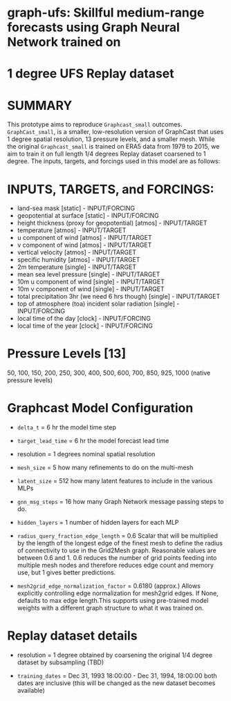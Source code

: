 # graph-ufs: Skillful medium-range forecasts using Graph Neural Network trained on 
# 1 degree UFS Replay dataset

# SUMMARY
This prototype aims to reproduce `Graphcast_small` outcomes. `GraphCast_small`, is
a smaller, low-resolution version of GraphCast that uses 1 degree spatial
resolution, 13 pressure levels, and a smaller mesh. While the original `Graphcast_small` 
is trained on ERA5 data from 1979 to 2015, we aim to train it on full length 1/4 degrees 
Replay dataset coarsened to 1 degree. 
The inputs, targets, and forcings used in this model are as follows:

# INPUTS, TARGETS, and FORCINGS:

* land-sea mask [static] 			- INPUT/FORCING
* geopotential at surface [static] 		- INPUT/FORCING
* height thickness (proxy for geopotential) [atmos]     - INPUT/TARGET
* temperature [atmos]					- INPUT/TARGET
* u component of wind [atmos] 				- INPUT/TARGET
* v component of wind [atmos]				- INPUT/TARGET
* vertical velocity [atmos]				- INPUT/TARGET
* specific humidity [atmos]				- INPUT/TARGET
* 2m temperature [single]				- INPUT/TARGET
* mean sea level pressure [single]			- INPUT/TARGET
* 10m u component of wind [single]			- INPUT/TARGET
* 10m v component of wind [single]			- INPUT/TARGET
* total precipitation 3hr (we need 6 hrs though) [single]	- INPUT/TARGET
* top of atmosphere (toa) incident solar radiation [single]	- INPUT/FORCING
* local time of the day [clock]					- INPUT/FORCING	
* local time of the year [clock]				- INPUT/FORCING
 
# Pressure Levels [13]
50, 100, 150, 200, 250, 300, 400, 500, 600, 700, 850, 925, 1000 (native pressure levels)  

# Graphcast Model Configuration
* `delta_t` = 6 hr
	the model time step

* `target_lead_time` = 6 hr
	the model forecast lead time

* resolution = 1 degrees 
	nominal spatial resolution

* `mesh_size` = 5 
   	how many refinements to do on the multi-mesh

* `latent_size` = 512
	how many latent features to include in the various MLPs

* `gnn_msg_steps` = 16
	 how many Graph Network message passing steps to do.

* `hidden_layers` = 1
	number of hidden layers for each MLP

* `radius_query_fraction_edge_length` = 0.6
	Scalar that will be multiplied by the
        length of the longest edge of the finest mesh to define the radius of
        connectivity to use in the Grid2Mesh graph. Reasonable values are
        between 0.6 and 1. 0.6 reduces the number of grid points feeding into
        multiple mesh nodes and therefore reduces edge count and memory use, but
        1 gives better predictions.

* `mesh2grid_edge_normalization_factor` = 0.6180 (approx.)
	Allows explicitly controlling edge normalization for mesh2grid edges. 
	If None, defaults to max edge length.This supports using pre-trained 
	model weights with a different graph structure to what it was trained on.

# Replay dataset details
* resolution = 1 degree
	obtained by coarsening the original 1/4 degree dataset by subsampling (TBD)

* `training_dates` = Dec 31, 1993 18:00:00 - Dec 31, 1994, 18:00:00
	both dates are inclusive (this will be changed as the new dataset becomes available)
